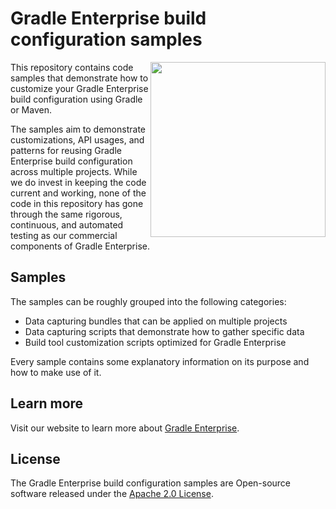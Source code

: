 # Gradle Enterprise build configuration samples

<img src="http://bit.ly/2JSSCT0" align="right" width="280" />

This repository contains code samples that demonstrate how to customize your Gradle Enterprise build configuration using Gradle or Maven.

The samples aim to demonstrate customizations, API usages, and patterns for reusing Gradle Enterprise build configuration across multiple projects. While we do invest in keeping the code current and working, none of the code in this repository has gone through the same rigorous, continuous, and automated testing as our commercial components of Gradle Enterprise.

## Samples

The samples can be roughly grouped into the following categories:
 
 - Data capturing bundles that can be applied on multiple projects
 - Data capturing scripts that demonstrate how to gather specific data
 - Build tool customization scripts optimized for Gradle Enterprise

Every sample contains some explanatory information on its purpose and how to make use of it.

## Learn more

Visit our website to learn more about [Gradle Enterprise][gradle-enterprise].

## License

The Gradle Enterprise build configuration samples are Open-source software released under the [Apache 2.0 License][apache-license].

[gradle-enterprise]: https://gradle.com/enterprise
[apache-license]: https://www.apache.org/licenses/LICENSE-2.0.html
